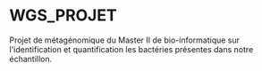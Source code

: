 # WGS_PROJET
Projet de métagénomique du Master II de bio-informatique sur l'identification et quantification les bactéries présentes dans notre échantillon.
